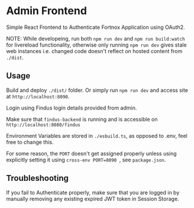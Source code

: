# Admin Frontend

Simple React Frontend to Authenticate Fortnox Application using OAuth2.

NOTE: While developeing, run both `npm run dev` and `npm run build:watch` for livereload functionality, otherwise only running `npm run dev` gives stale web instances i.e. changed code doesn't reflect on hosted content from `./dist`.

## Usage

Build and deploy `./dist/` folder.
Or simply run `npm run dev` and access site at `http://localhost:8090`.

Login using Findus login details provided from admin.


Make sure that `findus-backend` is running and is accessible on `http://localhost:8080/findus`

Environment Variables are stored in `./esbuild.ts`, as opposed to .env, feel free to change this.

For some reason, the `PORT` doesn't get assigned properly unless using explicitly setting it using `cross-env PORT=8090 `, see `package.json`.



 

## Troubleshooting

If you fail to Authenticate properly, make sure that you are logged in by manually removing any existing expired JWT token in Session Storage.
